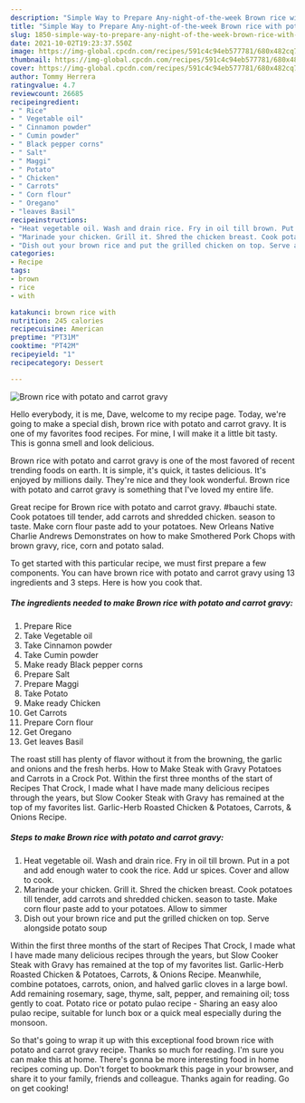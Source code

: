 ```yaml
---
description: "Simple Way to Prepare Any-night-of-the-week Brown rice with potato and carrot gravy"
title: "Simple Way to Prepare Any-night-of-the-week Brown rice with potato and carrot gravy"
slug: 1850-simple-way-to-prepare-any-night-of-the-week-brown-rice-with-potato-and-carrot-gravy
date: 2021-10-02T19:23:37.550Z
image: https://img-global.cpcdn.com/recipes/591c4c94eb577781/680x482cq70/brown-rice-with-potato-and-carrot-gravy-recipe-main-photo.jpg
thumbnail: https://img-global.cpcdn.com/recipes/591c4c94eb577781/680x482cq70/brown-rice-with-potato-and-carrot-gravy-recipe-main-photo.jpg
cover: https://img-global.cpcdn.com/recipes/591c4c94eb577781/680x482cq70/brown-rice-with-potato-and-carrot-gravy-recipe-main-photo.jpg
author: Tommy Herrera
ratingvalue: 4.7
reviewcount: 26685
recipeingredient:
- " Rice"
- " Vegetable oil"
- " Cinnamon powder"
- " Cumin powder"
- " Black pepper corns"
- " Salt"
- " Maggi"
- " Potato"
- " Chicken"
- " Carrots"
- " Corn flour"
- " Oregano"
- "leaves Basil"
recipeinstructions:
- "Heat vegetable oil. Wash and drain rice. Fry in oil till brown. Put in a pot and add enough water to cook the rice. Add ur spices. Cover and allow to cook."
- "Marinade your chicken. Grill it. Shred the chicken breast. Cook potatoes till tender, add carrots and shredded chicken. season to taste. Make corn flour paste add to your potatoes. Allow to simmer"
- "Dish out your brown rice and put the grilled chicken on top. Serve alongside potato soup"
categories:
- Recipe
tags:
- brown
- rice
- with

katakunci: brown rice with 
nutrition: 245 calories
recipecuisine: American
preptime: "PT31M"
cooktime: "PT42M"
recipeyield: "1"
recipecategory: Dessert

---
```



![Brown rice with potato and carrot gravy](https://img-global.cpcdn.com/recipes/591c4c94eb577781/680x482cq70/brown-rice-with-potato-and-carrot-gravy-recipe-main-photo.jpg)

Hello everybody, it is me, Dave, welcome to my recipe page. Today, we're going to make a special dish, brown rice with potato and carrot gravy. It is one of my favorites food recipes. For mine, I will make it a little bit tasty. This is gonna smell and look delicious.

Brown rice with potato and carrot gravy is one of the most favored of recent trending foods on earth. It is simple, it's quick, it tastes delicious. It's enjoyed by millions daily. They're nice and they look wonderful. Brown rice with potato and carrot gravy is something that I've loved my entire life.

Great recipe for Brown rice with potato and carrot gravy. #bauchi state. Cook potatoes till tender, add carrots and shredded chicken. season to taste. Make corn flour paste add to your potatoes. New Orleans Native Charlie Andrews Demonstrates on how to make Smothered Pork Chops with brown gravy, rice, corn and potato salad.


To get started with this particular recipe, we must first prepare a few components. You can have brown rice with potato and carrot gravy using 13 ingredients and 3 steps. Here is how you cook that.

<!--inarticleads1-->

##### The ingredients needed to make Brown rice with potato and carrot gravy:

1. Prepare  Rice
1. Take  Vegetable oil
1. Take  Cinnamon powder
1. Take  Cumin powder
1. Make ready  Black pepper corns
1. Prepare  Salt
1. Prepare  Maggi
1. Take  Potato
1. Make ready  Chicken
1. Get  Carrots
1. Prepare  Corn flour
1. Get  Oregano
1. Get leaves Basil


The roast still has plenty of flavor without it from the browning, the garlic and onions and the fresh herbs. How to Make Steak with Gravy Potatoes and Carrots in a Crock Pot. Within the first three months of the start of Recipes That Crock, I made what I have made many delicious recipes through the years, but Slow Cooker Steak with Gravy has remained at the top of my favorites list. Garlic-Herb Roasted Chicken &amp; Potatoes, Carrots, &amp; Onions Recipe. 

<!--inarticleads2-->

##### Steps to make Brown rice with potato and carrot gravy:

1. Heat vegetable oil. Wash and drain rice. Fry in oil till brown. Put in a pot and add enough water to cook the rice. Add ur spices. Cover and allow to cook.
1. Marinade your chicken. Grill it. Shred the chicken breast. Cook potatoes till tender, add carrots and shredded chicken. season to taste. Make corn flour paste add to your potatoes. Allow to simmer
1. Dish out your brown rice and put the grilled chicken on top. Serve alongside potato soup


Within the first three months of the start of Recipes That Crock, I made what I have made many delicious recipes through the years, but Slow Cooker Steak with Gravy has remained at the top of my favorites list. Garlic-Herb Roasted Chicken &amp; Potatoes, Carrots, &amp; Onions Recipe. Meanwhile, combine potatoes, carrots, onion, and halved garlic cloves in a large bowl. Add remaining rosemary, sage, thyme, salt, pepper, and remaining oil; toss gently to coat. Potato rice or potato pulao recipe - Sharing an easy aloo pulao recipe, suitable for lunch box or a quick meal especially during the monsoon. 

So that's going to wrap it up with this exceptional food brown rice with potato and carrot gravy recipe. Thanks so much for reading. I'm sure you can make this at home. There's gonna be more interesting food in home recipes coming up. Don't forget to bookmark this page in your browser, and share it to your family, friends and colleague. Thanks again for reading. Go on get cooking!
